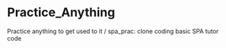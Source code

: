 # Practice_Anything
Practice anything to get used to it /
spa_prac: clone coding basic SPA tutor code 
